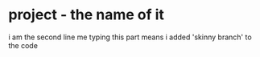 # project - the name of it
i am the second line
me typing this part means i added 'skinny branch' to the code

